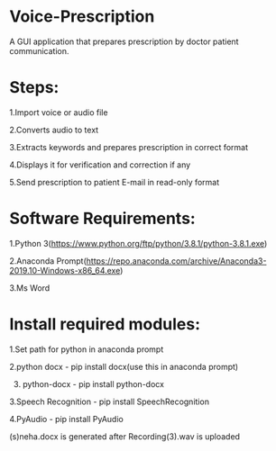 # Voice-Prescription
A GUI application that prepares prescription by doctor patient communication.

# Steps:
  1.Import voice or audio file
  
  2.Converts audio to text
  
  3.Extracts keywords and prepares prescription in correct format
  
  4.Displays it for verification and correction if any
  
  5.Send prescription to patient E-mail in read-only format
 
# Software Requirements:
  1.Python 3(https://www.python.org/ftp/python/3.8.1/python-3.8.1.exe)
  
  2.Anaconda Prompt(https://repo.anaconda.com/archive/Anaconda3-2019.10-Windows-x86_64.exe)
  
  3.Ms Word
 
 # Install required modules:
  1.Set path for python in anaconda prompt
  
  2.python docx - pip install docx(use this in anaconda prompt)
  
  3. python-docx - pip install python-docx
  
  3.Speech Recognition - pip install SpeechRecognition
  
  4.PyAudio - pip install PyAudio
  
  (s)neha.docx is generated after Recording(3).wav is uploaded

 


